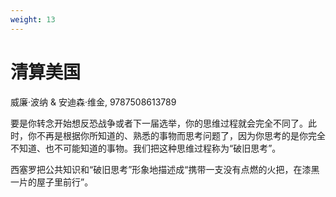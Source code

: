 ```yaml
---
weight: 13
---
```

# 清算美国

威廉·波纳 & 安迪森·维金, 9787508613789

要是你转念开始想反恐战争或者下一届选举，你的思维过程就会完全不同了。此时，你不再是根据你所知道的、熟悉的事物而思考问题了，因为你思考的是你完全不知道、也不可能知道的事物。我们把这种思维过程称为“破旧思考”。

西塞罗把公共知识和“破旧思考”形象地描述成“携带一支没有点燃的火把，在漆黑一片的屋子里前行”。